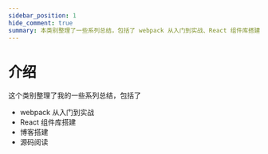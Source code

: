 ```yaml
---
sidebar_position: 1
hide_comment: true
summary: 本类别整理了一些系列总结，包括了 webpack 从入门到实战、React 组件库搭建、博客搭建、源码阅读等内容。
---
```


# 介绍

这个类别整理了我的一些系列总结，包括了

- webpack 从入门到实战
- React 组件库搭建
- 博客搭建
- 源码阅读
